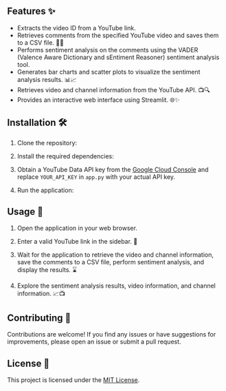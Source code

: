 ## Features ✨

- Extracts the video ID from a YouTube link.
- Retrieves comments from the specified YouTube video and saves them to a CSV file. 💬📑
- Performs sentiment analysis on the comments using the VADER (Valence Aware Dictionary and sEntiment Reasoner) sentiment analysis tool.
- Generates bar charts and scatter plots to visualize the sentiment analysis results. 📊📈
- Retrieves video and channel information from the YouTube API. 📺🔍
- Provides an interactive web interface using Streamlit. 🌐✨

## Installation 🛠️

1. Clone the repository:

2. Install the required dependencies:

3. Obtain a YouTube Data API key from the [Google Cloud Console](https://console.cloud.google.com/) and replace `YOUR_API_KEY` in `app.py` with your actual API key.

4. Run the application:


## Usage 🚀

1. Open the application in your web browser.

2. Enter a valid YouTube link in the sidebar. 🔗

3. Wait for the application to retrieve the video and channel information, save the comments to a CSV file, perform sentiment analysis, and display the results. ⌛

4. Explore the sentiment analysis results, video information, and channel information. 📈📺

## Contributing 🤝

Contributions are welcome! If you find any issues or have suggestions for improvements, please open an issue or submit a pull request.

## License 📄

This project is licensed under the [MIT License](LICENSE).




